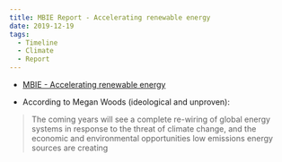 ```yaml
---
title: MBIE Report - Accelerating renewable energy
date: 2019-12-19
tags:
  - Timeline
  - Climate
  - Report
---
```


- [MBIE - Accelerating renewable energy](https://www.mbie.govt.nz/assets/discussion-document-accelerating-renewable-energy-and-energy-efficiency.pdf)

- According to Megan Woods (ideological and unproven):
> The coming years will see a complete re-wiring of global energy systems
  in response to the threat of climate change, and the economic and
  environmental opportunities low emissions energy sources are creating
